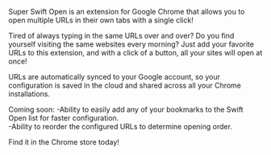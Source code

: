 Super Swift Open is an extension for Google Chrome that allows you to open multiple URLs in their own tabs with a single click!

Tired of always typing in the same URLs over and over? Do you find yourself visiting the same websites every morning? Just add your favorite URLs to this extension, and with a click of a button, all your sites will open at once!

URLs are automatically synced to your Google account, so your configuration is saved in the cloud and shared across all your Chrome installations.

Coming soon:
-Ability to easily add any of your bookmarks to the Swift Open list for faster configuration.<br>
-Ability to reorder the configured URLs to determine opening order.

Find it in the Chrome store today!
